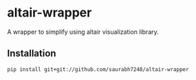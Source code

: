 # altair-wrapper
A wrapper to simplify using altair visualization library.

## Installation
```
pip install git+git://github.com/saurabh7248/altair-wrapper
```
